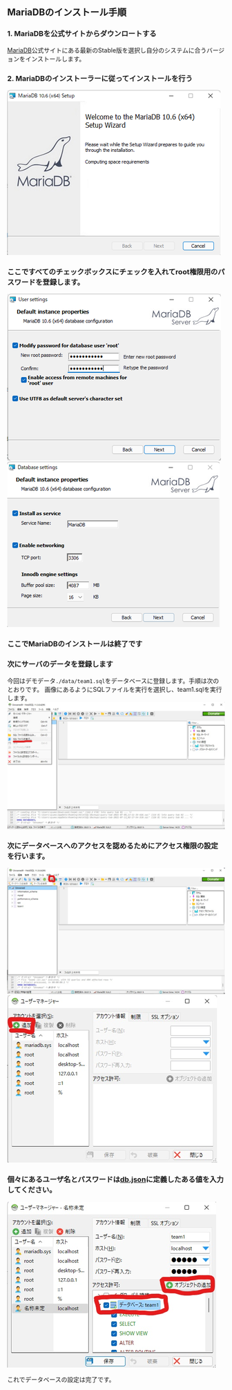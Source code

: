 ## MariaDBのインストール手順

### 1. MariaDBを公式サイトからダウンロートする
[MariaDB](https://downloads.mariadb.org/mariadb/+releases/)公式サイトにある最新のStable版を選択し自分のシステムに合うバージョンをインストールします。
### 2. MariaDBのインストーラーに従ってインストールを行う
![](./img/mariadb1.png)  
### ここですべてのチェックボックスにチェックを入れてroot権限用のパスワードを登録します。  
![](./img/mariadb2.png)
![](./img/mariadb3.png)  
### ここでMariaDBのインストールは終了です
### 次にサーバのデータを登録します
今回はデモデータ`./data/team1.sql`をデータベースに登録します。手順は次のとおりです。
画像にあるようにSQLファイルを実行を選択し、team1.sqlを実行します。
![](./img/mariadb4.jpg)
### 次にデータベースへのアクセスを認めるためにアクセス権限の設定を行います。
![](./img/mariadb5.jpg)
![](./img/mariadb6.jpg)
### 個々にあるユーザ名とパスワードは[db.json](./Server/DB/db.json)に定義したある値を入力してください。
![](./img/mariadb7.jpg)

これでデータベースの設定は完了です。